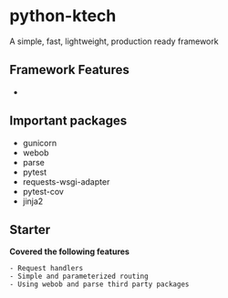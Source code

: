 # python-ktech
A simple, fast, lightweight, production ready framework


## Framework Features
- 


## Important packages

- gunicorn
- webob
- parse
- pytest
- requests-wsgi-adapter
- pytest-cov
- jinja2

## Starter
<b>Covered the following features</b><br>

```
- Request handlers
- Simple and parameterized routing
- Using webob and parse third party packages
```

